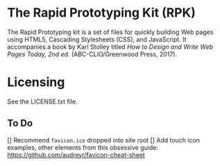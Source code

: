 # The Rapid Prototyping Kit (RPK)

The Rapid Prototyping kit is a set of files for quickly building Web pages using
HTML5, Cascading Stylesheets (CSS), and JavaScript. It accompanies
a book by Karl Stolley titled *How to Design and Write Web Pages Today, 2nd ed.*
(ABC-CLIO/Greenwood Press, 2017).

# Licensing

See the LICENSE.txt file.

## To Do

[] Recommend `favicon.ico` dropped into site root
[] Add touch icon examples, other elements from this obsessive guide: https://github.com/audreyr/favicon-cheat-sheet
